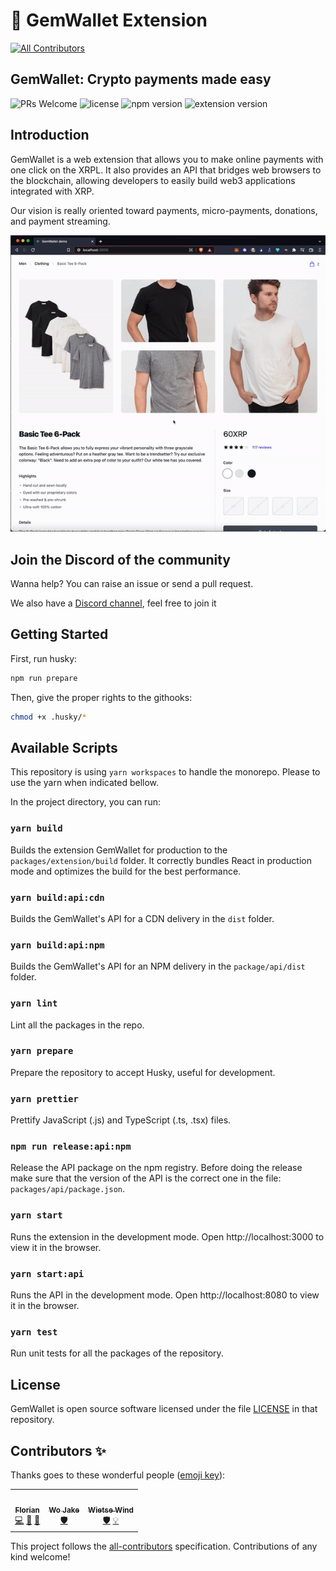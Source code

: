 # 💎 GemWallet Extension

<!-- ALL-CONTRIBUTORS-BADGE:START - Do not remove or modify this section -->

[![All Contributors](https://img.shields.io/badge/all_contributors-3-orange.svg?style=flat-square)](#contributors-)

<!-- ALL-CONTRIBUTORS-BADGE:END -->

## GemWallet: Crypto payments made easy

![PRs Welcome](https://img.shields.io/badge/PRs-welcome-brightgreen)
![license](https://img.shields.io/badge/license-file%20LICENSE-blue)
![npm version](https://img.shields.io/npm/v/@gemwallet/api)
![extension version](https://img.shields.io/github/package-json/v/GemWallet/gemwallet-extension?filename=%2Fpackages%2Fextension%2Fpackage.json)

## Introduction

GemWallet is a web extension that allows you to make online payments with one click on the XRPL. It also provides an API that bridges web browsers to the blockchain, allowing developers to easily build web3 applications integrated with XRP.

Our vision is really oriented toward payments, micro-payments, donations, and payment streaming.

![](demo.gif)

## Join the Discord of the community

Wanna help? You can raise an issue or send a pull request.

We also have a [Discord channel](https://discord.gg/CnkP9KGHBe), feel free to join it

## Getting Started

First, run husky:

```bash
npm run prepare
```

Then, give the proper rights to the githooks:

```bash
chmod +x .husky/*
```

## Available Scripts

This repository is using `yarn workspaces` to handle the monorepo. Please to use the yarn when indicated bellow.

In the project directory, you can run:

### `yarn build`

Builds the extension GemWallet for production to the `packages/extension/build` folder.
It correctly bundles React in production mode and optimizes the build for the best performance.

### `yarn build:api:cdn`

Builds the GemWallet's API for a CDN delivery in the `dist` folder.

### `yarn build:api:npm`

Builds the GemWallet's API for an NPM delivery in the `package/api/dist` folder.

### `yarn lint`

Lint all the packages in the repo.

### `yarn prepare`

Prepare the repository to accept Husky, useful for development.

### `yarn prettier`

Prettify JavaScript (.js) and TypeScript (.ts, .tsx) files.

### `npm run release:api:npm`

Release the API package on the npm registry. Before doing the release make sure that the version of the API is the correct one in the file: `packages/api/package.json`.

### `yarn start`

Runs the extension in the development mode.
Open http://localhost:3000 to view it in the browser.

### `yarn start:api`

Runs the API in the development mode.
Open http://localhost:8080 to view it in the browser.

### `yarn test`

Run unit tests for all the packages of the repository.

## License

GemWallet is open source software licensed under the file [LICENSE](LICENSE) in that repository.

## Contributors ✨

Thanks goes to these wonderful people ([emoji key](https://allcontributors.org/docs/en/emoji-key)):

<!-- ALL-CONTRIBUTORS-LIST:START - Do not remove or modify this section -->
<!-- prettier-ignore-start -->
<!-- markdownlint-disable -->
<table>
  <tr>
    <td align="center"><a href="https://www.linkedin.com/in/florianbouron/"><img src="https://avatars.githubusercontent.com/u/7243879?v=4?s=100" width="100px;" alt=""/><br /><sub><b>Florian</b></sub></a><br /><a href="https://github.com/GemWallet/gemwallet-extension/commits?author=FlorianBouron" title="Code">💻</a> <a href="https://github.com/GemWallet/gemwallet-extension/commits?author=FlorianBouron" title="Documentation">📖</a> <a href="#maintenance-FlorianBouron" title="Maintenance">🚧</a></td>
    <td align="center"><a href="https://github.com/wojake"><img src="https://avatars.githubusercontent.com/u/87929946?v=4?s=100" width="100px;" alt=""/><br /><sub><b>Wo Jake</b></sub></a><br /><a href="#security-wojake" title="Security">🛡️</a></td>
    <td align="center"><a href="http://www.wietse.com"><img src="https://avatars.githubusercontent.com/u/4756161?v=4?s=100" width="100px;" alt=""/><br /><sub><b>Wietse Wind</b></sub></a><br /><a href="#security-WietseWind" title="Security">🛡️</a> <a href="#example-WietseWind" title="Examples">💡</a></td>
  </tr>
</table>

<!-- markdownlint-restore -->
<!-- prettier-ignore-end -->

<!-- ALL-CONTRIBUTORS-LIST:END -->

This project follows the [all-contributors](https://github.com/all-contributors/all-contributors) specification. Contributions of any kind welcome!
